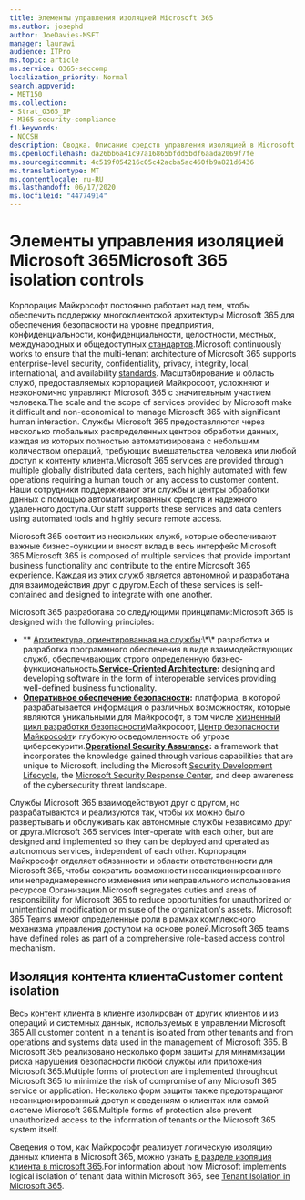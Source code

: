 ```yaml
---
title: Элементы управления изоляцией Microsoft 365
ms.author: josephd
author: JoeDavies-MSFT
manager: laurawi
audience: ITPro
ms.topic: article
ms.service: O365-seccomp
localization_priority: Normal
search.appverid:
- MET150
ms.collection:
- Strat_O365_IP
- M365-security-compliance
f1.keywords:
- NOCSH
description: Сводка. Описание средств управления изоляцией в Microsoft 365.
ms.openlocfilehash: da26bb6a41c97a16865bfdd5bdf6aada2069f7fe
ms.sourcegitcommit: 4c519f054216c05c42acba5ac460fb9a821d6436
ms.translationtype: MT
ms.contentlocale: ru-RU
ms.lasthandoff: 06/17/2020
ms.locfileid: "44774914"
---
```

# <a name="microsoft-365-isolation-controls"></a><span data-ttu-id="d2339-103">Элементы управления изоляцией Microsoft 365</span><span class="sxs-lookup"><span data-stu-id="d2339-103">Microsoft 365 isolation controls</span></span> 

<span data-ttu-id="d2339-104">Корпорация Майкрософт постоянно работает над тем, чтобы обеспечить поддержку многоклиентской архитектуры Microsoft 365 для обеспечения безопасности на уровне предприятия, конфиденциальности, конфиденциальности, целостности, местных, международных и общедоступных [стандартов](https://www.microsoft.com/TrustCenter/Compliance?service=Office#Icons).</span><span class="sxs-lookup"><span data-stu-id="d2339-104">Microsoft continuously works to ensure that the multi-tenant architecture of Microsoft 365 supports enterprise-level security, confidentiality, privacy, integrity, local, international, and availability [standards](https://www.microsoft.com/TrustCenter/Compliance?service=Office#Icons).</span></span> <span data-ttu-id="d2339-105">Масштабирование и область служб, предоставляемых корпорацией Майкрософт, усложняют и неэкономично управляют Microsoft 365 с значительным участием человека.</span><span class="sxs-lookup"><span data-stu-id="d2339-105">The scale and the scope of services provided by Microsoft make it difficult and non-economical to manage Microsoft 365 with significant human interaction.</span></span> <span data-ttu-id="d2339-106">Службы Microsoft 365 предоставляются через несколько глобальных распределенных центров обработки данных, каждая из которых полностью автоматизирована с небольшим количеством операций, требующих вмешательства человека или любой доступ к контенту клиента.</span><span class="sxs-lookup"><span data-stu-id="d2339-106">Microsoft 365 services are provided through multiple globally distributed data centers, each highly automated with few operations requiring a human touch or any access to customer content.</span></span> <span data-ttu-id="d2339-107">Наши сотрудники поддерживают эти службы и центры обработки данных с помощью автоматизированных средств и надежного удаленного доступа.</span><span class="sxs-lookup"><span data-stu-id="d2339-107">Our staff supports these services and data centers using automated tools and highly secure remote access.</span></span> 

<span data-ttu-id="d2339-108">Microsoft 365 состоит из нескольких служб, которые обеспечивают важные бизнес-функции и вносят вклад в весь интерфейс Microsoft 365.</span><span class="sxs-lookup"><span data-stu-id="d2339-108">Microsoft 365 is composed of multiple services that provide important business functionality and contribute to the entire Microsoft 365 experience.</span></span> <span data-ttu-id="d2339-109">Каждая из этих служб является автономной и разработана для взаимодействия друг с другом.</span><span class="sxs-lookup"><span data-stu-id="d2339-109">Each of these services is self-contained and designed to integrate with one another.</span></span>

<span data-ttu-id="d2339-110">Microsoft 365 разработана со следующими принципами:</span><span class="sxs-lookup"><span data-stu-id="d2339-110">Microsoft 365 is designed with the following principles:</span></span>

 - <span data-ttu-id="d2339-111">\*\* [Архитектура, ориентированная на службы](https://docs.microsoft.com/previous-versions/aa480021(v=msdn.10)):\*\* разработка и разработка программного обеспечения в виде взаимодействующих служб, обеспечивающих строго определенную бизнес-функциональность.</span><span class="sxs-lookup"><span data-stu-id="d2339-111">**[Service-Oriented Architecture](https://docs.microsoft.com/previous-versions/aa480021(v=msdn.10)):** designing and developing software in the form of interoperable services providing well-defined business functionality.</span></span>
 - <span data-ttu-id="d2339-112">**[Оперативное обеспечение безопасности](https://www.microsoft.com/download/details.aspx?id=40872):** платформа, в которой разрабатывается информация о различных возможностях, которые являются уникальными для Майкрософт, в том числе [жизненный цикл разработки безопасности](https://www.microsoft.com/sdl/default.aspx)Майкрософт, [Центр безопасности Майкрософт](https://technet.microsoft.com/library/dn440717.aspx)и глубокую осведомленность об угрозе циберсекурити.</span><span class="sxs-lookup"><span data-stu-id="d2339-112">**[Operational Security Assurance](https://www.microsoft.com/download/details.aspx?id=40872):** a framework that incorporates the knowledge gained through various capabilities that are unique to Microsoft, including the Microsoft [Security Development Lifecycle](https://www.microsoft.com/sdl/default.aspx), the [Microsoft Security Response Center](https://technet.microsoft.com/library/dn440717.aspx), and deep awareness of the cybersecurity threat landscape.</span></span>

<span data-ttu-id="d2339-113">Службы Microsoft 365 взаимодействуют друг с другом, но разрабатываются и реализуются так, чтобы их можно было развертывать и обслуживать как автономные службы независимо друг от друга.</span><span class="sxs-lookup"><span data-stu-id="d2339-113">Microsoft 365 services inter-operate with each other, but are designed and implemented so they can be deployed and operated as autonomous services, independent of each other.</span></span> <span data-ttu-id="d2339-114">Корпорация Майкрософт отделяет обязанности и области ответственности для Microsoft 365, чтобы сократить возможности несанкционированного или непреднамеренного изменения или неправильного использования ресурсов Организации.</span><span class="sxs-lookup"><span data-stu-id="d2339-114">Microsoft segregates duties and areas of responsibility for Microsoft 365 to reduce opportunities for unauthorized or unintentional modification or misuse of the organization's assets.</span></span> <span data-ttu-id="d2339-115">Microsoft 365 Teams имеют определенные роли в рамках комплексного механизма управления доступом на основе ролей.</span><span class="sxs-lookup"><span data-stu-id="d2339-115">Microsoft 365 teams have defined roles as part of a comprehensive role-based access control mechanism.</span></span>

## <a name="customer-content-isolation"></a><span data-ttu-id="d2339-116">Изоляция контента клиента</span><span class="sxs-lookup"><span data-stu-id="d2339-116">Customer content isolation</span></span>

<span data-ttu-id="d2339-117">Весь контент клиента в клиенте изолирован от других клиентов и из операций и системных данных, используемых в управлении Microsoft 365.</span><span class="sxs-lookup"><span data-stu-id="d2339-117">All customer content in a tenant is isolated from other tenants and from operations and systems data used in the management of Microsoft 365.</span></span> <span data-ttu-id="d2339-118">В Microsoft 365 реализовано несколько форм защиты для минимизации риска нарушения безопасности любой службы или приложения Microsoft 365.</span><span class="sxs-lookup"><span data-stu-id="d2339-118">Multiple forms of protection are implemented throughout Microsoft 365 to minimize the risk of compromise of any Microsoft 365 service or application.</span></span> <span data-ttu-id="d2339-119">Несколько форм защиты также предотвращают несанкционированный доступ к сведениям о клиентах или самой системе Microsoft 365.</span><span class="sxs-lookup"><span data-stu-id="d2339-119">Multiple forms of protection also prevent unauthorized access to the information of tenants or the Microsoft 365 system itself.</span></span>

<span data-ttu-id="d2339-120">Сведения о том, как Майкрософт реализует логическую изоляцию данных клиента в Microsoft 365, можно узнать [в разделе изоляция клиента в microsoft 365](office-365-tenant-isolation-overview.md).</span><span class="sxs-lookup"><span data-stu-id="d2339-120">For information about how Microsoft implements logical isolation of tenant data within Microsoft 365, see [Tenant Isolation in Microsoft 365](office-365-tenant-isolation-overview.md).</span></span>
